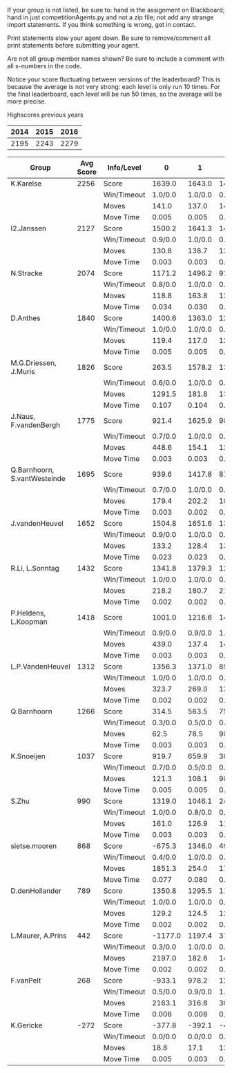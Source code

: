 If your group is not listed, be sure to: hand in the assignment on Blackboard; hand in just competitionAgents.py and not a zip file; not add any strange import statements. If you think something is wrong, get in contact.

Print statements slow your agent down. Be sure to remove/comment all print statements before submitting your agent.

Are not all group member names shown? Be sure to include a comment with all s-numbers in the code.

Notice your score fluctuating between versions of the leaderboard? This is because the average is not very strong: each level is only run 10 times. For the final leaderboard, each level will be run 50 times, so the average will be more precise.

Highscores previous years

| 2014 | 2015 | 2016 |
|---|---|---|
| 2195 | 2243 | 2279 |



Group | Avg Score | Info/Level | 0 | 1 | 2 | 3 | 4 | 5 | 6 | 7 | 8 | 9 | 10 | 11 
| --- | --- | --- | --- | --- | --- | --- | --- | --- | --- | --- | --- | --- | --- | --- 
K.Karelse | 2256 | Score | 1639.0 | 1643.0 | 1495.8 | 1639.5 | 1484.2 | 3580.3 | 3743.6 | 1925.9 | 3625.5 | 3811.8 | 1536.1 | 941.9
| | | Win/Timeout | 1.0/0.0 | 1.0/0.0 | 0.9/0.0 | 0.9/0.0 | 0.8/0.0 | 1.0/0.0 | 0.8/0.0 | 0.0/0.0 | 0.9/0.0 | 0.8/0.0 | 0.0/0.0 | 0.0/0.0
| | | Moves | 141.0 | 137.0 | 148.2 | 96.5 | 97.8 | 309.7 | 301.4 | 157.1 | 460.5 | 475.2 | 219.9 | 118.1
| | | Move Time | 0.005 | 0.005 | 0.005 | 0.003 | 0.003 | 0.004 | 0.004 | 0.004 | 0.009 | 0.009 | 0.009 | 0.009
I2.Janssen | 2127 | Score | 1500.2 | 1641.3 | 1401.3 | 1751.6 | 1122.2 | 2804.7 | 3000.2 | 2470.3 | 3729.1 | 2653.6 | 1902.7 | 1550.2
| | | Win/Timeout | 0.9/0.0 | 1.0/0.0 | 0.8/0.0 | 1.0/0.0 | 0.6/0.0 | 0.8/0.0 | 0.5/0.0 | 0.0/0.0 | 0.8/0.0 | 0.5/0.0 | 0.1/0.0 | 0.0/0.0
| | | Moves | 130.8 | 138.7 | 136.7 | 98.4 | 84.8 | 355.3 | 227.8 | 174.7 | 509.9 | 395.4 | 249.3 | 193.8
| | | Move Time | 0.003 | 0.003 | 0.003 | 0.002 | 0.002 | 0.002 | 0.002 | 0.003 | 0.005 | 0.005 | 0.005 | 0.005
N.Stracke | 2074 | Score | 1171.2 | 1496.2 | 915.6 | 1522.6 | 1589.6 | 3018.9 | 3148.2 | 2925.9 | 3380.1 | 3519.7 | 1481.3 | 716.1
| | | Win/Timeout | 0.8/0.0 | 1.0/0.0 | 0.4/0.0 | 0.9/0.0 | 0.9/0.0 | 1.0/0.0 | 0.8/0.0 | 0.1/0.0 | 0.8/0.0 | 0.8/0.0 | 0.1/0.0 | 0.0/0.0
| | | Moves | 118.8 | 163.8 | 122.4 | 86.4 | 118.4 | 271.1 | 261.8 | 207.1 | 421.9 | 392.3 | 177.7 | 106.9
| | | Move Time | 0.034 | 0.030 | 0.030 | 0.008 | 0.008 | 0.012 | 0.020 | 0.029 | 0.021 | 0.021 | 0.024 | 0.026
D.Anthes | 1840 | Score | 1400.6 | 1363.0 | 1226.4 | 1451.1 | 1351.5 | 2114.2 | 2403.4 | 2232.3 | 2980.3 | 2397.4 | 1859.4 | 1305.6
| | | Win/Timeout | 1.0/0.0 | 1.0/0.0 | 0.9/0.0 | 1.0/0.0 | 1.0/0.0 | 0.9/0.0 | 1.0/0.0 | 0.5/0.0 | 0.8/0.0 | 0.8/0.0 | 0.2/0.0 | 0.0/0.0
| | | Moves | 119.4 | 117.0 | 121.6 | 78.9 | 78.5 | 159.8 | 176.6 | 178.7 | 375.7 | 316.6 | 285.6 | 193.4
| | | Move Time | 0.005 | 0.005 | 0.005 | 0.002 | 0.002 | 0.003 | 0.003 | 0.060 | 0.033 | 0.033 | 0.033 | 0.035
M.G.Driessen, J.Muris | 1826 | Score | 263.5 | 1578.2 | 1383.4 | 1510.0 | 1491.5 | 2095.9 | 2825.2 | 1415.1 | 3030.7 | 3519.6 | 1932.7 | 870.3
| | | Win/Timeout | 0.6/0.0 | 1.0/0.0 | 0.9/0.0 | 0.9/0.0 | 0.8/0.0 | 0.7/0.0 | 0.7/0.0 | 0.1/0.0 | 0.8/0.0 | 1.0/0.0 | 0.3/0.0 | 0.1/0.0
| | | Moves | 1291.5 | 181.8 | 133.6 | 110.0 | 111.5 | 815.1 | 244.8 | 148.9 | 418.3 | 430.4 | 258.3 | 129.7
| | | Move Time | 0.107 | 0.104 | 0.107 | 0.014 | 0.014 | 0.027 | 0.043 | 0.063 | 0.041 | 0.041 | 0.049 | 0.047
J.Naus, F.vandenBergh | 1775 | Score | 921.4 | 1625.9 | 988.6 | 1361.9 | 1361.2 | 2625.9 | 3263.1 | 1482.9 | 3282.9 | 2466.0 | 1718.5 | 205.2
| | | Win/Timeout | 0.7/0.0 | 1.0/0.0 | 0.6/0.0 | 0.7/0.0 | 0.7/0.0 | 0.7/0.0 | 0.7/0.0 | 0.0/0.0 | 0.7/0.0 | 0.5/0.0 | 0.1/0.0 | 0.0/0.0
| | | Moves | 448.6 | 154.1 | 122.4 | 96.1 | 94.8 | 255.1 | 312.9 | 129.1 | 440.1 | 340.0 | 218.5 | 64.8
| | | Move Time | 0.003 | 0.003 | 0.003 | 0.001 | 0.001 | 0.002 | 0.002 | 0.003 | 0.004 | 0.005 | 0.005 | 0.005
Q.Barnhoorn, S.vantWesteinde | 1695 | Score | 939.6 | 1417.8 | 873.1 | 1448.3 | 1186.1 | 2049.6 | 2670.7 | 745.8 | 3281.8 | 3536.7 | 1971.4 | 214.9
| | | Win/Timeout | 0.7/0.0 | 1.0/0.0 | 0.6/0.0 | 0.9/0.0 | 0.7/0.0 | 0.8/0.0 | 0.8/0.0 | 0.0/0.0 | 0.9/0.0 | 1.0/0.0 | 0.5/0.0 | 0.0/0.0
| | | Moves | 179.4 | 202.2 | 182.9 | 136.7 | 113.9 | 313.4 | 270.3 | 114.2 | 410.2 | 413.3 | 302.6 | 82.1
| | | Move Time | 0.003 | 0.002 | 0.002 | 0.001 | 0.001 | 0.002 | 0.002 | 0.003 | 0.004 | 0.004 | 0.005 | 0.005
J.vandenHeuvel | 1652 | Score | 1504.8 | 1651.6 | 1362.3 | 1532.8 | 1496.3 | 2419.2 | 2076.5 | 1237.4 | 2391.3 | 2801.2 | 978.9 | 369.1
| | | Win/Timeout | 0.9/0.0 | 1.0/0.0 | 0.8/0.0 | 0.9/0.0 | 1.0/0.0 | 0.9/0.0 | 0.5/0.0 | 0.1/0.0 | 0.7/0.0 | 0.9/0.0 | 0.1/0.0 | 0.0/0.0
| | | Moves | 133.2 | 128.4 | 133.7 | 115.2 | 113.7 | 251.8 | 221.5 | 161.6 | 356.7 | 367.8 | 177.1 | 91.9
| | | Move Time | 0.023 | 0.023 | 0.023 | 0.008 | 0.008 | 0.025 | 0.030 | 0.037 | 0.111 | 0.114 | 0.187 | 0.216
R.Li, L.Sonntag | 1432 | Score | 1341.8 | 1379.3 | 1214.4 | 847.5 | 663.1 | 1937.5 | 1779.2 | 441.0 | 2904.6 | 2673.6 | 1076.7 | 929.9
| | | Win/Timeout | 1.0/0.0 | 1.0/0.0 | 0.9/0.0 | 0.9/0.0 | 0.8/0.0 | 1.0/0.0 | 0.7/0.0 | 0.1/0.0 | 0.8/0.0 | 0.9/0.0 | 0.2/0.0 | 0.1/0.0
| | | Moves | 218.2 | 180.7 | 219.6 | 96.5 | 133.9 | 232.5 | 244.8 | 91.0 | 350.4 | 326.4 | 175.3 | 155.1
| | | Move Time | 0.002 | 0.002 | 0.002 | 0.001 | 0.001 | 0.002 | 0.002 | 0.003 | 0.004 | 0.004 | 0.005 | 0.005
P.Heldens, L.Koopman | 1418 | Score | 1001.0 | 1216.6 | 1411.0 | 1297.1 | 1054.5 | 1725.3 | 1572.8 | 824.2 | 2781.3 | 1935.0 | 1588.7 | 612.1
| | | Win/Timeout | 0.9/0.0 | 0.9/0.0 | 1.0/0.0 | 1.0/0.0 | 0.9/0.0 | 0.9/0.0 | 0.9/0.0 | 0.3/0.0 | 1.0/0.0 | 0.6/0.0 | 0.3/0.0 | 0.0/0.0
| | | Moves | 439.0 | 137.4 | 149.0 | 92.9 | 74.5 | 170.7 | 160.2 | 123.8 | 368.7 | 295.0 | 274.3 | 182.9
| | | Move Time | 0.003 | 0.003 | 0.003 | 0.001 | 0.001 | 0.003 | 0.002 | 0.003 | 0.004 | 0.004 | 0.005 | 0.005
L.P.VandenHeuvel | 1312 | Score | 1356.3 | 1371.0 | 899.8 | 981.0 | 1182.3 | 1519.7 | 2478.3 | 805.0 | 1561.6 | 1740.4 | 1432.8 | 419.8
| | | Win/Timeout | 1.0/0.0 | 1.0/0.0 | 0.6/0.0 | 0.6/0.0 | 0.8/0.0 | 0.8/0.0 | 0.6/0.0 | 0.0/0.0 | 0.1/0.0 | 0.2/0.0 | 0.1/0.0 | 0.0/0.0
| | | Moves | 323.7 | 269.0 | 133.2 | 145.0 | 188.7 | 1727.3 | 650.7 | 127.0 | 663.4 | 818.6 | 255.2 | 90.2
| | | Move Time | 0.002 | 0.002 | 0.002 | 0.001 | 0.001 | 0.002 | 0.002 | 0.002 | 0.004 | 0.003 | 0.004 | 0.004
Q.Barnhoorn | 1266 | Score | 314.5 | 563.5 | 756.1 | 907.9 | 1047.4 | 1605.7 | 2060.2 | 736.8 | 2331.1 | 2701.0 | 1678.5 | 493.8
| | | Win/Timeout | 0.3/0.0 | 0.5/0.0 | 0.5/0.0 | 0.6/0.0 | 0.6/0.0 | 0.6/0.0 | 0.7/0.0 | 0.1/0.0 | 0.5/0.0 | 0.8/0.0 | 0.1/0.0 | 0.0/0.0
| | | Moves | 62.5 | 78.5 | 98.9 | 59.1 | 64.6 | 172.3 | 176.8 | 100.2 | 266.9 | 306.0 | 274.5 | 119.2
| | | Move Time | 0.003 | 0.003 | 0.003 | 0.002 | 0.001 | 0.002 | 0.002 | 0.003 | 0.005 | 0.004 | 0.004 | 0.005
K.Snoeijen | 1037 | Score | 919.7 | 659.9 | 385.5 | 890.9 | 972.2 | 1743.7 | 1463.7 | 1050.3 | 1623.9 | 1333.7 | 989.8 | 406.9
| | | Win/Timeout | 0.7/0.0 | 0.5/0.0 | 0.3/0.0 | 0.7/0.0 | 0.9/0.0 | 0.9/0.0 | 0.6/0.0 | 0.3/0.0 | 0.0/0.0 | 0.0/0.0 | 0.0/0.0 | 0.0/0.0
| | | Moves | 121.3 | 108.1 | 98.5 | 83.1 | 73.8 | 179.3 | 150.3 | 126.7 | 284.1 | 267.3 | 232.2 | 108.1
| | | Move Time | 0.005 | 0.005 | 0.004 | 0.002 | 0.002 | 0.004 | 0.004 | 0.004 | 0.009 | 0.008 | 0.009 | 0.009
S.Zhu | 990 | Score | 1319.0 | 1046.1 | 243.4 | 705.8 | 684.0 | 1030.4 | 1162.8 | 9.3 | 2925.5 | 2179.4 | 500.0 | 79.4
| | | Win/Timeout | 1.0/0.0 | 0.8/0.0 | 0.2/0.0 | 0.6/0.0 | 0.7/0.0 | 0.4/0.0 | 0.5/0.0 | 0.0/0.0 | 1.0/0.0 | 0.6/0.0 | 0.0/0.0 | 0.0/0.0
| | | Moves | 161.0 | 126.9 | 112.6 | 79.2 | 77.0 | 160.6 | 156.2 | 57.7 | 384.5 | 324.6 | 150.0 | 85.6
| | | Move Time | 0.003 | 0.003 | 0.003 | 0.002 | 0.002 | 0.003 | 0.003 | 0.003 | 0.006 | 0.006 | 0.006 | 0.006
sietse.mooren | 868 | Score | -675.3 | 1346.0 | 497.5 | 1037.2 | 902.3 | 311.2 | 1687.1 | 594.5 | 2100.7 | 1163.1 | 1277.8 | 172.8
| | | Win/Timeout | 0.4/0.0 | 1.0/0.0 | 0.4/0.0 | 0.9/0.0 | 0.8/0.0 | 0.3/0.0 | 0.4/0.0 | 0.0/0.0 | 0.5/0.0 | 0.2/0.0 | 0.0/0.0 | 0.0/0.0
| | | Moves | 1851.3 | 254.0 | 179.5 | 123.8 | 102.7 | 1389.8 | 278.9 | 112.5 | 579.3 | 851.9 | 224.2 | 63.2
| | | Move Time | 0.077 | 0.080 | 0.092 | 0.012 | 0.012 | 0.023 | 0.033 | 0.068 | 0.035 | 0.035 | 0.037 | 0.051
D.denHollander | 789 | Score | 1350.8 | 1295.5 | 1194.8 | 1152.1 | 1017.4 | -360.9 | 165.3 | 75.4 | 1765.2 | 931.5 | 700.6 | 176.8
| | | Win/Timeout | 1.0/0.0 | 1.0/0.0 | 0.9/0.0 | 0.9/0.0 | 0.9/0.0 | 0.0/0.0 | 0.0/0.0 | 0.0/0.0 | 0.7/0.0 | 0.3/0.0 | 0.0/0.0 | 0.0/0.0
| | | Moves | 129.2 | 124.5 | 122.2 | 92.9 | 80.6 | 842.9 | 187.7 | 111.6 | 976.8 | 840.5 | 274.4 | 155.2
| | | Move Time | 0.002 | 0.002 | 0.002 | 0.001 | 0.001 | 0.002 | 0.002 | 0.002 | 0.003 | 0.003 | 0.003 | 0.004
L.Maurer, A.Prins | 442 | Score | -1177.0 | 1197.4 | 374.2 | 369.0 | 388.2 | 708.1 | 536.5 | -139.6 | 1085.5 | 1577.3 | 433.0 | -44.8
| | | Win/Timeout | 0.3/0.0 | 1.0/0.0 | 0.4/0.0 | 0.5/0.0 | 0.5/0.0 | 0.3/0.0 | 0.2/0.0 | 0.0/0.0 | 0.3/0.0 | 0.5/0.0 | 0.0/0.0 | 0.0/0.0
| | | Moves | 2197.0 | 182.6 | 141.8 | 128.0 | 137.8 | 455.9 | 197.5 | 45.6 | 693.5 | 483.7 | 194.0 | 70.8
| | | Move Time | 0.002 | 0.002 | 0.002 | 0.001 | 0.001 | 0.001 | 0.002 | 0.002 | 0.003 | 0.003 | 0.003 | 0.003
F.vanPelt | 268 | Score | -933.1 | 978.2 | 1214.3 | 583.5 | 545.7 | -966.5 | 431.7 | -238.0 | 376.4 | 998.3 | 257.9 | -27.0
| | | Win/Timeout | 0.5/0.0 | 0.9/0.0 | 1.0/0.0 | 0.6/0.0 | 0.6/0.0 | 0.2/0.0 | 0.1/0.0 | 0.0/0.0 | 0.2/0.0 | 0.2/0.0 | 0.0/0.0 | 0.0/0.0
| | | Moves | 2163.1 | 316.8 | 305.7 | 151.5 | 141.3 | 2227.5 | 275.3 | 39.0 | 1321.6 | 782.7 | 125.1 | 86.0
| | | Move Time | 0.008 | 0.008 | 0.008 | 0.003 | 0.004 | 0.004 | 0.006 | 0.006 | 0.009 | 0.010 | 0.011 | 0.011
K.Gericke | -272 | Score | -377.8 | -392.1 | -423.2 | -451.4 | -412.1 | -193.2 | -226.2 | -381.3 | -111.8 | -74.0 | -10.7 | -215.6
| | | Win/Timeout | 0.0/0.0 | 0.0/0.0 | 0.0/0.0 | 0.0/0.0 | 0.0/0.0 | 0.0/0.0 | 0.0/0.0 | 0.0/0.0 | 0.0/0.0 | 0.0/0.0 | 0.0/0.0 | 0.0/0.0
| | | Moves | 18.8 | 17.1 | 13.2 | 5.4 | 10.1 | 30.2 | 30.2 | 13.3 | 45.8 | 57.0 | 58.7 | 30.6
| | | Move Time | 0.005 | 0.003 | 0.003 | 0.003 | 0.002 | 0.005 | 0.003 | 0.003 | 0.013 | 0.006 | 0.006 | 0.006
